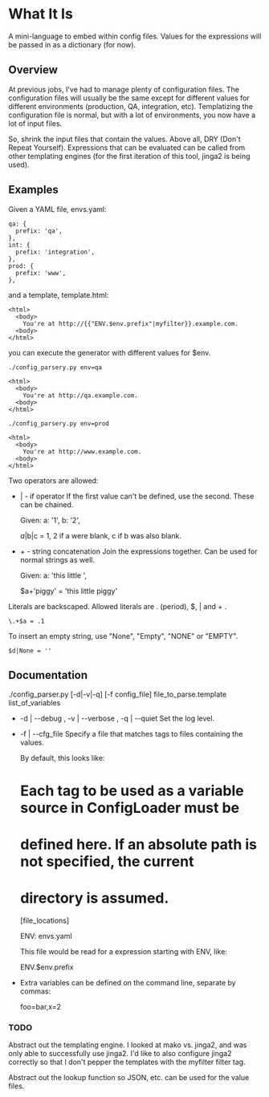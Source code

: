 # What It Is #

A mini-language to embed within config files.  Values for the
expressions will be passed in as a dictionary (for now).

## Overview ##

At previous jobs, I've had to manage plenty of configuration files.
The configuration files will usually be the same except for different 
values for different environments (production, QA, integration, etc).
Templatizing the configuration file is normal, but with a lot of 
environments, you now have a lot of input files.

So, shrink the input files that contain the values.  Above all, DRY 
(Don't Repeat Yourself).  Expressions that can be evaluated can be
called from other templating engines (for the first iteration of 
this tool, jinga2 is being used).

## Examples ##

Given a YAML file, envs.yaml:

    qa: {
      prefix: 'qa',
    },
    int: {
      prefix: 'integration',
    },
    prod: {
      prefix: 'www',
    }, 

and a template, template.html:

    <html>
      <body>
        You're at http://{{"ENV.$env.prefix"|myfilter}}.example.com.
      <body>
    </html>

you can execute the generator with different values for $env.

    ./config_parsery.py env=qa

    <html>
      <body>
        You're at http://qa.example.com.
      <body>
    </html>

    ./config_parsery.py env=prod

    <html>
      <body>
        You're at http://www.example.com.
      <body>
    </html>

Two operators are allowed:

  * | - if operator
    If the first value can't be defined, use the second.  These can be
    chained.

    Given:
    a: '1',
    b: '2',

    $a|$b|c = 1, 2 if a were blank, c if b was also blank.

  * \+ - string concatenation
    Join the expressions together.  Can be used for normal strings as 
    well.

    Given:
    a: 'this little ',

    $a+'piggy' = 'this little piggy'

Literals are backscaped.  Allowed literals are . (period), $, | and + .

    \.+$a = .1

To insert an empty string, use "None", "Empty", "NONE" or "EMPTY".

    $d|None = ''

## Documentation ##

./config_parser.py [-d|-v|-q] [-f config_file] 
    file_to_parse.template list_of_variables

  * -d | --debug , -v | --verbose , -q | --quiet
     Set the log level.

  * -f | --cfg_file 
     Specify a file that matches tags to files containing the values.

     By default, this looks like:

     # Each tag to be used as a variable source in ConfigLoader must be 
     # defined here.  If an absolute path is not specified, the current
     # directory is assumed.

     [file_locations]

     ENV: envs.yaml

     This file would be read for a expression starting with ENV, like:

     ENV.$env.prefix

  * Extra variables can be defined on the command line, separate by
    commas:

    foo=bar,x=2

### TODO ###

Abstract out the templating engine.  I looked at mako vs. jinga2, and 
was only able to successfully use jinga2.  I'd like to also configure
jinga2 correctly so that I don't pepper the templates with the 
myfilter filter tag.

Abstract out the lookup function so JSON, etc. can be used for the 
value files.
